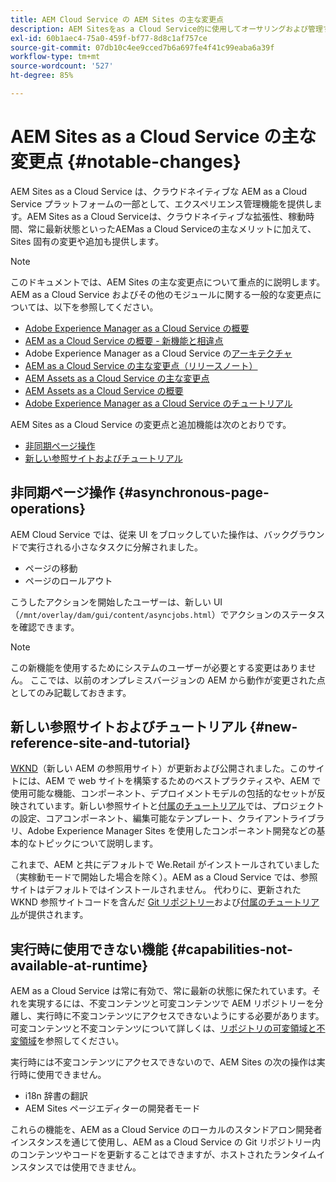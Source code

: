 ```yaml
---
title: AEM Cloud Service の AEM Sites の主な変更点
description: AEM Sitesをas a Cloud Service的に使用してオーサリングおよび管理する方法と、AEM Cloud ServiceのAEM Sitesの主な変更点について説明します。
exl-id: 60b1aec4-75a0-459f-bf77-8d8c1af757ce
source-git-commit: 07db10c4ee9cced7b6a697fe4f41c99eaba6a39f
workflow-type: tm+mt
source-wordcount: '527'
ht-degree: 85%

---
```



# AEM Sites as a Cloud Service の主な変更点 {#notable-changes}

AEM Sites as a Cloud Service は、クラウドネイティブな AEM as a Cloud Service プラットフォームの一部として、エクスペリエンス管理機能を提供します。AEM Sites as a Cloud Serviceは、クラウドネイティブな拡張性、稼動時間、常に最新状態といったAEMas a Cloud Serviceの主なメリットに加えて、Sites 固有の変更や追加も提供します。

>[!NOTE]
>このドキュメントでは、AEM Sites の主な変更点について重点的に説明します。AEM as a Cloud Service およびその他のモジュールに関する一般的な変更点については、以下を参照してください。
>
>* [Adobe Experience Manager as a Cloud Service の概要](/help/overview/introduction.md)
>* [AEM as a Cloud Service の概要 - 新機能と相違点](/help/overview/what-is-new-and-different.md)
>* Adobe Experience Manager as a Cloud Service の[アーキテクチャ](/help/overview/architecture.md)
>* [AEM as a Cloud Service の主な変更点（リリースノート）](/help/release-notes/aem-cloud-changes.md)
>* [AEM Assets as a Cloud Service の主な変更点](/help/assets/assets-cloud-changes.md)
>* [AEM Assets as a Cloud Service の概要](/help/assets/overview.md)
>* [Adobe Experience Manager as a Cloud Service のチュートリアル](https://experienceleague.adobe.com/docs/experience-manager-learn/cloud-service/overview.html?lang=ja)

AEM Sites as a Cloud Service の変更点と追加機能は次のとおりです。

* [非同期ページ操作](#asynchronous-page-operations)
* [新しい参照サイトおよびチュートリアル](#new-reference-site-and-tutorial)

## 非同期ページ操作 {#asynchronous-page-operations}

AEM Cloud Service では、従来 UI をブロックしていた操作は、バックグラウンドで実行される小さなタスクに分解されました。

* ページの移動
* ページのロールアウト

こうしたアクションを開始したユーザーは、新しい UI（`/mnt/overlay/dam/gui/content/asyncjobs.html`）でアクションのステータスを確認できます。

>[!NOTE]
>
>この新機能を使用するためにシステムのユーザーが必要とする変更はありません。 ここでは、以前のオンプレミスバージョンの AEM から動作が変更された点としてのみ記載しておきます。

## 新しい参照サイトおよびチュートリアル {#new-reference-site-and-tutorial}

[WKND](https://wknd.site/)（新しい AEM の参照用サイト）が更新および公開されました。このサイトには、AEM で web サイトを構築するためのベストプラクティスや、AEM で使用可能な機能、コンポーネント、デプロイメントモデルの包括的なセットが反映されています。新しい参照サイトと[付属のチュートリアル](https://experienceleague.adobe.com/docs/experience-manager-learn/getting-started-wknd-tutorial-develop/overview.html?lang=ja)では、プロジェクトの設定、コアコンポーネント、編集可能なテンプレート、クライアントライブラリ、Adobe Experience Manager Sites を使用したコンポーネント開発などの基本的なトピックについて説明します。

これまで、AEM と共にデフォルトで We.Retail がインストールされていました（実稼動モードで開始した場合を除く）。AEM as a Cloud Service では、参照サイトはデフォルトではインストールされません。 代わりに、更新された WKND 参照サイトコードを含んだ [Git リポジトリー](https://github.com/adobe/aem-guides-wknd/)および[付属のチュートリアル](https://experienceleague.adobe.com/docs/experience-manager-learn/getting-started-wknd-tutorial-develop/overview.html?lang=ja)が提供されます。

## 実行時に使用できない機能 {#capabilities-not-available-at-runtime}

AEM as a Cloud Service は常に有効で、常に最新の状態に保たれています。それを実現するには、不変コンテンツと可変コンテンツで AEM リポジトリーを分離し、実行時に不変コンテンツにアクセスできないようにする必要があります。可変コンテンツと不変コンテンツについて詳しくは、[リポジトリの可変領域と不変領域](/help/implementing/developing/introduction/aem-project-content-package-structure.md#mutable-vs-immutable)を参照してください。

実行時には不変コンテンツにアクセスできないので、AEM Sites の次の操作は実行時に使用できません。

* i18n 辞書の翻訳
* AEM Sites ページエディターの開発者モード

これらの機能を、AEM as a Cloud Service のローカルのスタンドアロン開発者インスタンスを通じて使用し、AEM as a Cloud Service の Git リポジトリー内のコンテンツやコードを更新することはできますが、ホストされたランタイムインスタンスでは使用できません。
